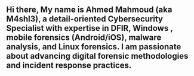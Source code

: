 ## Hi there, My name is Ahmed Mahmoud (aka M4shl3), a detail-oriented Cybersecurity Specialist with expertise in DFIR, Windows , mobile forensics (Android/iOS), malware analysis, and Linux forensics. I am passionate about advancing digital forensic methodologies and incident response practices.

<!--
**M4shl3/M4shl3** is a ✨ _special_ ✨ repository because its `README.md` (this file) appears on your GitHub profile.

- 📫 How to reach me:
  - Discord: m4shl3 
  - Linkedin: https://www.linkedin.com/in/m4shl3
  - Blog: https://hackmd.io/@M4shl3
  

